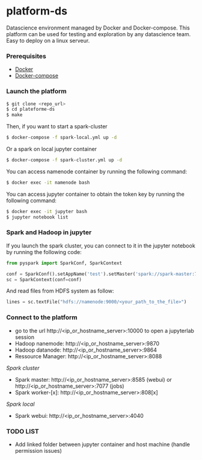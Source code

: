 # platform-ds

Datascience environment managed by Docker and Docker-compose. This platform can be used for testing and exploration by any datascience team. Easy to deploy on a linux serveur. 

### Prerequisites

- [Docker](https://www.docker.com)
- [Docker-compose](https://docs.docker.com/compose/)

### Launch the platform

```sh
$ git clone <repo_url>
$ cd plateforme-ds
$ make
```
Then, if you want to start a spark-cluster

```sh
$ docker-compose -f spark-local.yml up -d
```

Or a spark on local jupyter container

```sh
$ docker-compose -f spark-cluster.yml up -d
```

You can access namenode container by running the following command:

```sh
$ docker exec -it namenode bash
```
You can access jupyter container to obtain the token key by running the following command:

```sh
$ docker exec -it jupyter bash
$ jupyter notebook list
```

### Spark and Hadoop in jupyter

If you launch the spark cluster, you can connect to it in the jupyter notebook by running the following code:

```py
from pyspark import SparkConf, SparkContext

conf = SparkConf().setAppName('test').setMaster('spark://spark-master:7077')
sc = SparkContext(conf=conf)
```

And read files from HDFS system as follow:

```py
lines = sc.textFile("hdfs://namenode:9000/<your_path_to_the_file>")
```

### Connect to the platform

- go to the url http://<ip_or_hostname_server>:10000 to open a jupyterlab session
- Hadoop nanemode: http://<ip_or_hostname_server>:9870
- Hadoop datanode: http://<ip_or_hostname_server>:9864
- Ressource Manager: http://<ip_or_hostname_server>:8088

*Spark cluster*
- Spark master: http://<ip_or_hostname_server>:8585 (webui) or http://<ip_or_hostname_server>:7077 (jobs)
- Spark worker-[x]: http://<ip_or_hostname_server>:808[x]

*Spark local*
- Spark webui: http://<ip_or_hostname_server>:4040

### TODO LIST

- Add linked folder between jupyter container and host machine (handle permission issues)
